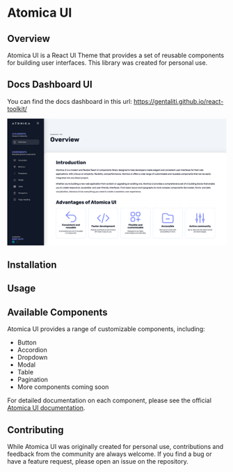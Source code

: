 # Atomica UI

## Overview

Atomica UI is a React UI Theme that provides a set of reusable components for building user interfaces. 
This library was created for personal use.

## Docs Dashboard UI

You can find the docs dashboard in this url: https://gentaliti.github.io/react-toolkit/

![img.png](img.png)

## Installation

## Usage

## Available Components

Atomica UI provides a range of customizable components, including:

- Button
- Accordion
- Dropdown
- Modal
- Table
- Pagination
- More components coming soon

For detailed documentation on each component, please see the official [Atomica UI documentation](https://gentaliti.github.io/react-toolkit/).

## Contributing

While Atomica UI was originally created for personal use, contributions and feedback from the community are always welcome. 
If you find a bug or have a feature request, please open an issue on the repository.

